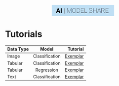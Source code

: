 <p align="center"><img width="40%" src="https://github.com/AIModelShare/aimodelshare/blob/master/docs/aimodshare_banner.jpg" /></p>


# Tutorials

| Data Type   | Model           | Tutorial |
| ----------- |:---------------:| --------:|
| Image       | Classification  | [Exemplar](https://github.com/AIModelShare/aimodelshare/blob/master/tutorials/image_classification.ipynb)        |
| Tabular     | Classification  | [Exemplar](https://github.com/AIModelShare/aimodelshare/blob/master/tutorials/tabular_data_classification.ipynb) |
| Tabular     | Regression      | [Exemplar](https://github.com/AIModelShare/aimodelshare/blob/master/tutorials/tabular_data_regression.ipynb)     |
| Text        | Classification  | [Exemplar](https://github.com/AIModelShare/aimodelshare/blob/master/tutorials/text_data_classification.ipynb)    |
